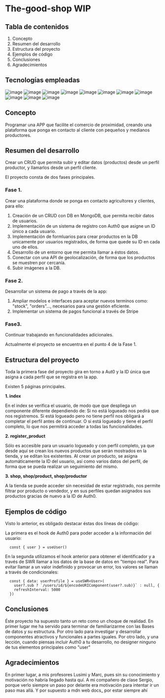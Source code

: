 # The-good-shop WIP

## Tabla de contenidos

1. Concepto
2. Resumen del desarrollo
3. Estructura del proyecto
4. Ejemplos de código
5. Conclusiones
6. Agradecimientos

## Tecnologías empleadas

![image](https://img.shields.io/badge/Global-Javascript-fcee21) ![image](https://img.shields.io/badge/Global-Typescript-00a5d8) ![image](https://img.shields.io/badge/Yarn-front-009912)
![image](https://img.shields.io/badge/React-front-00eded) ![image](https://img.shields.io/badge/Next-front-1c2121) ![image](https://img.shields.io/badge/Aut0-front-2f17aa) ![image](https://img.shields.io/badge/Tailwind-front-1c2121) ![image](https://img.shields.io/badge/Axios-front-123ee0) ![image](https://img.shields.io/badge/swr-front-ea9600)
![image](https://img.shields.io/badge/Fastify-back-fcee21) ![image](https://img.shields.io/badge/Mongoose-back-319905)

## Concepto

Programar una APP que facilite el comercio de proximidad, creando una plataforma que ponga en contacto al cliente con pequeños y medianos productores.

## Resumen del desarrollo

Crear un CRUD que permita subir y editar datos (productos) desde un perfil productor, y llamarlos desde un perfil cliente.

El proyecto consta de dos fases principales.

### Fase 1.

Crear una plataforma donde se ponga en contacto agricultores y clientes, para ello:

1. Creación de un CRUD con DB en MongoDB, que permita recibir datos de usuarios.
2. Implementación de un sistema de registro con Auth0 que asigne un ID único a cada usuario.
3. Implementación de formluarios para crear productos en la DB unicamente por usuarios registrados, de forma que quede su ID en cada uno de ellos.
4. Desarrollo de un entorno que me permita llamar a éstos datos.
5. Conectar con una API de geolocalización, de forma que los productos se muestren por cercanía.
6. Subir imágenes a la DB.

### Fase 2.

Desarrollar un sistema de pago a través de la app:

1. Ampliar modelos e interfaces para aceptar nuevos terminos como: "stock", "orders"..., necesarios para una gestión eficiente.
2. Implementar un sistema de pagos funcional a través de Stripe

### Fase3.

Continuar trabajando en funcionalidades adicionales.

Actualmente el proyecto se encuentra en el punto 4 de la Fase 1.

## Estructura del proyecto

Toda la primera fase del proyecto gira en torno a Aut0 y la ID única que asigna a cada perfil que se registra en la app.

Existen 5 páginas principales.

**1. index**

En el index se verifica el usuario, de modo que que despliega un componente diferente dependiendo de: 
Si no está logueado nos pedirá que nos registremos.
Si está logueado pero no tiene perfil nos obligará a completar el perfil antes de continuar.
O si está logueado y tiene el perfil completo, lo que nos permitirá acceder a todas las funcionalidades.

**2. register_product**

Sólo es accesible para un usuario logueado y con perfil completo, ya que desde aquí se crean los nuevos productos que serán mostrados en la tienda, y se editan los existentes. Al crear un producto, se asigna automáticamente la ID del usuario, así como varios datos del perfil, de forma que se pueda realizar un seguimiento del mismo.

**3. shop, shop/product, shop/productor**

A la tienda se puede acceder sin necesidad de estar registrado, nos permite filtrar por producto o vendedor, y en sus perfiles quedan asignados sus productos gracias de nuevo a la ID de Auth0.


## Ejemplos de código

Visto lo anterior, es obligado destacar éstas dos líneas de código:

La primera es el hook de Auth0 para poder acceder a la información del usuario:

```
  const { user } = useUser()
```

En la segunda utilizamos el hook anterior para obtener el identificador y a través de SWR llamar a los datos de la base de datos en "tiempo real".
Para evitar llamar a un valor indefinido y provocar un error, los valores se llaman a través de condicionales:

```
  const { data: userProfile } = useSWR<User>(
    user?.sub ? `/users/id/${encodeURIComponent(user?.sub)}` : null, {
    refreshInterval: 5000
  })
```

## Conclusiones

Éste proyecto ha supuesto tanto un reto como un choque de realidad. En primer lugar me ha servido para terminar de familiarizarme con las Bases de datos y su estructura. Por otro lado para investigar y desarrollar componentes atractivos y funcionales a partes iguales. Por otro lado, y una lección, cuando piensas incluir Auth0 a tu desarrollo, no designer ninguno de tus elementos principales como "user"

## Agradecimientos

En primer lugar, a mis profesores Lusimi y Marc, pues sin su conocimiento y motivación no habría llegado hasta quí.
A mi compañero de clase Sergio, porque verlo siempre un paso por delante era motivación para intentar ir un paso mas allá.
Y por supuesto a mdn web docs_ por estar siempre ahí

